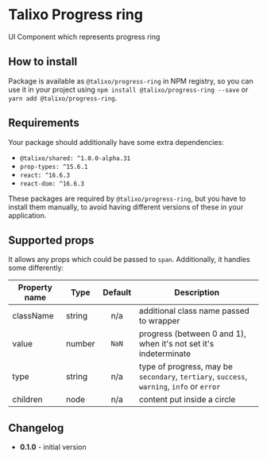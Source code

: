 # Talixo Progress ring

UI Component which represents progress ring

## How to install

Package is available as `@talixo/progress-ring` in NPM registry, so you can use it in your project
using `npm install @talixo/progress-ring --save` or `yarn add @talixo/progress-ring`.

## Requirements

Your package should additionally have some extra dependencies:

- `@talixo/shared: ^1.0.0-alpha.31`
- `prop-types: ^15.6.1`
- `react: ^16.6.3`
- `react-dom: ^16.6.3`

These packages are required by `@talixo/progress-ring`, but you have to install them manually,
to avoid having different versions of these in your application.

## Supported props

It allows any props which could be passed to `span`. Additionally, it handles some differently:

Property name | Type      | Default | Description                    
--------------|-----------|:-------:|--------------------------------
className     | string    | n/a     | additional class name passed to wrapper
value         | number    | `NaN`   | progress (between 0 and 1), when it's not set it's indeterminate
type          | string    | n/a     | type of progress, may be `secondary`, `tertiary`, `success`, `warning`, `info` or `error`
children      | node      | n/a     | content put inside a circle

## Changelog

- **0.1.0** - initial version
